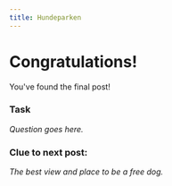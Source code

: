 ```yaml
---
title: Hundeparken
---
```


#  Congratulations!

You've found the final post!  

### Task

_Question goes here._

### Clue to next post:

_The best view and place to be a free dog._
